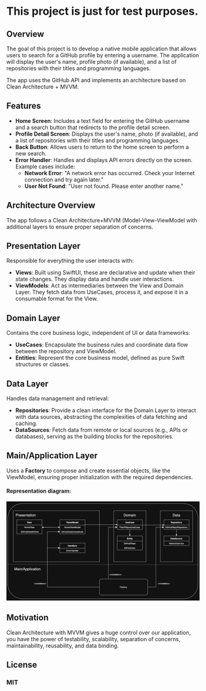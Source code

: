 # This project is just for test purposes.

## Overview

The goal of this project is to develop a native mobile application that allows users to search for a GitHub profile by entering a username. The application will display the user's name, profile photo (if available), and a list of repositories with their titles and programming languages. 

The app uses the GitHub API and implements an architecture based on Clean Architecture + MVVM.

## Features

- **Home Screen**: Includes a text field for entering the GitHub username and a search button that redirects to the profile detail screen.
- **Profile Detail Screen**: Displays the user's name, photo (if available), and a list of repositories with their titles and programming languages.
- **Back Button**: Allows users to return to the home screen to perform a new search.
- **Error Handler**: Handles and displays API errors directly on the screen. Example cases include:
  - **Network Error**: "A network error has occurred. Check your Internet connection and try again later."
  - **User Not Found**: "User not found. Please enter another name."

## Architecture Overview

The app follows a Clean Architecture+MVVM (Model-View-ViewModel with additional layers to ensure proper separation of concerns.

## Presentation Layer
Responsible for everything the user interacts with:
- **Views**: Built using SwiftUI, these are declarative and update when their state changes. They display data and handle user interactions.
- **ViewModels**: Act as intermediaries between the View and Domain Layer. They fetch data from UseCases, process it, and expose it in a consumable format for the View.

## Domain Layer
Contains the core business logic, independent of UI or data frameworks:
- **UseCases**: Encapsulate the business rules and coordinate data flow between the repository and ViewModel.
- **Entities**: Represent the core business model, defined as pure Swift structures or classes.

## Data Layer
Handles data management and retrieval:
- **Repositories**: Provide a clean interface for the Domain Layer to interact with data sources, abstracting the complexities of data fetching and caching.
- **DataSources**: Fetch data from remote or local sources (e.g., APIs or databases), serving as the building blocks for the repositories.

## Main/Application Layer
Uses a **Factory** to compose and create essential objects, like the ViewModel, ensuring proper initialization with the required dependencies.


#### Representation diagram:
![preview](./diagram.png)

## Motivation
Clean Architecture with MVVM gives a huge control over our application, you have the power of testability, scalability, separation of concerns, maintainability, reusability, and data binding.

## License 

### MIT
